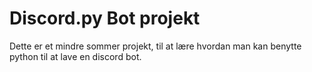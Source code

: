 # Discord.py Bot projekt

Dette er et mindre sommer projekt, til at lære hvordan man kan benytte python til at lave en discord bot.